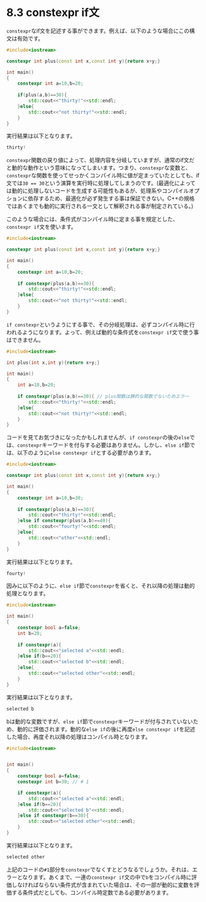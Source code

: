 # 8.3 constexpr if文

`constexpr`なif文を記述する事ができます。例えば、以下のような場合にこの構文は有効です。
```cpp
#include<iostream>

constexpr int plus(const int x,const int y){return x+y;}

int main()
{
	constexpr int a=10,b=20;
	
	if(plus(a,b)==30){
		std::cout<<"thirty!"<<std::endl;
	}else{
		std::cout<<"not thirty!"<<std::endl;
	}
}
```
実行結果は以下となります。
```cpp
thirty!
```
`constexpr`関数の戻り値によって、処理内容を分岐していますが、通常のif文だと動的な動作という意味になってしまいます。つまり、`constexpr`な変数と、`constexpr`な関数を使ってせっかくコンパイル時に値が定まっていたとしても、if文では`30 == 30`という演算を実行時に処理してしまうのです。(最適化によっては動的に処理しないコードを生成する可能性もあるが、処理系やコンパイルオプションに依存するため、最適化が必ず発生する事は保証できない。C++の規格ではあくまでも動的に実行される一文として解釈される事が制定されている。)

このような場合には、条件式がコンパイル時に定まる事を規定とした、`constexpr if`文を使います。
```cpp
#include<iostream>

constexpr int plus(const int x,const int y){return x+y;}

int main()
{
	constexpr int a=10,b=20;
	
	if constexpr(plus(a,b)==30){
		std::cout<<"thirty!"<<std::endl;
	}else{
		std::cout<<"not thirty!"<<std::endl;
	}
}
```
`if constexpr`というようにする事で、その分岐処理は、必ずコンパイル時に行われるようになります。よって、例えば動的な条件式を`constexpr if`文で使う事はできません。
```cpp
#include<iostream>

int plus(int x,int y){return x+y;}

int main()
{
	int a=10,b=20;
	
	if constexpr(plus(a,b)==30){ // plus関数は静的な関数でないためエラー
		std::cout<<"thirty!"<<std::endl;
	}else{
		std::cout<<"not thirty!"<<std::endl;
	}
}
```
コードを見てお気づきになったかもしれませんが、`if constexpr`の後の`else`では、`constexpr`キーワードを付与する必要はありません。しかし、`else if`節では、以下のように`else constexpr if`とする必要があります。
```cpp
#include<iostream>

constexpr int plus(const int x,const int y){return x+y;}

int main()
{
	constexpr int a=10,b=30;
	
	if constexpr(plus(a,b)==30){
		std::cout<<"thirty!"<<std::endl;
	}else if constexpr(plus(a,b)==40){
		std::cout<<"fourty!"<<std::endl;
	}else{
        std::cout<<"other"<<std::endl;
    }
}
```
実行結果は以下となります。
```cpp
fourty!
```
因みに以下のように、`else if`節で`constexpr`を省くと、それ以降の処理は動的処理となります。
```cpp
#include<iostream>

int main()
{
	constexpr bool a=false;
    int b=20;
    
	if constexpr(a){
		std::cout<<"selected a"<<std::endl;
	}else if(b==20){
        std::cout<<"selected b"<<std::endl;
    }else{
        std::cout<<"selected other"<<std::endl;
    }
}
```
実行結果は以下となります。
```cpp
selected b
```
bは動的な変数ですが、`else if`節で`constexpr`キーワードが付与されていないため、動的に評価されます。動的な`else if`の後に再度`else constexpr if`を記述した場合、再度それ以降の処理はコンパイル時となります。
```cpp
#include<iostream>


int main()
{
	constexpr bool a=false;
    constexpr int b=30; // # 1

	if constexpr(a){
		std::cout<<"selected a"<<std::endl;
	}else if(b==20){
        std::cout<<"selected b"<<std::endl;
    }else if constexpr(b==30){
        std::cout<<"selected other"<<std::endl;
    }
}
```
実行結果は以下となります。
```cpp
selected other
```
上記のコードの`#1`部分を`constexpr`でなくすとどうなるでしょうか。それは、エラーとなります。あくまで、一連の`constexpr if`文の中で`b`をコンパイル時に評価しなければならない条件式が含まれていた場合は、その一部が動的に変数を評価する条件式だとしても、コンパイル時定数である必要があります。